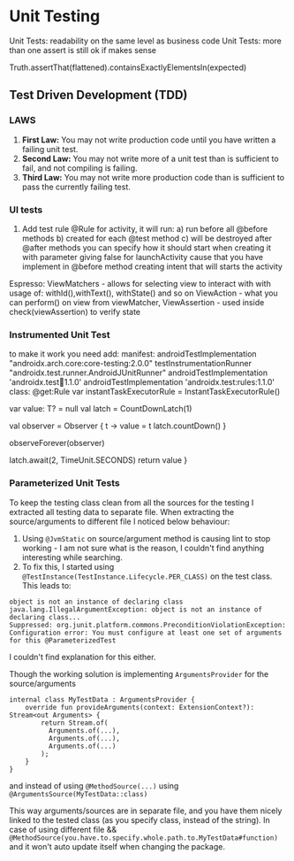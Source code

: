 # Unit Testing

Unit Tests: readability on the same level as business code
Unit Tests: more than one assert is still ok if makes sense

Truth.assertThat(flattened).containsExactlyElementsIn(expected)

## Test Driven Development (TDD)

### LAWS

1. **First Law:** You may not write production code until you have written a failing unit test.
1. **Second Law:** You may not write more of a unit test than is sufficient to fail, and not compiling is failing.
1. **Third Law:** You may not write more production code than is sufficient to pass the currently failing test.

### UI tests

1. Add test rule @Rule for activity, it will run:
   a) run before all @before methods
   b) created for each @test method
   c) will be destroyed after @after methods
   you can specify how it should start when creating it with parameter giving false for launchActivity cause that you
   have implement in @before method creating intent that will starts the activity

Espresso:
ViewMatchers - allows for selecting view to interact with with usage of: withId(),withText(), withState() and so on
ViewAction - what you can perform() on view from viewMatcher,
ViewAssertion - used inside check(viewAssertion) to verify state

### Instrumented Unit Test

to make it work you need add:
manifest:
androidTestImplementation "androidx.arch.core:core-testing:2.0.0"
testInstrumentationRunner "androidx.test.runner.AndroidJUnitRunner"
androidTestImplementation 'androidx.test:runner:1.1.0'
androidTestImplementation 'androidx.test:rules:1.1.0'
class:     @get:Rule
var instantTaskExecutorRule = InstantTaskExecutorRule()

var value: T? = null
val latch = CountDownLatch(1)

val observer = Observer<T> { t ->
value = t
latch.countDown()
}

observeForever(observer)

latch.await(2, TimeUnit.SECONDS)
return value
}

### Parameterized Unit Tests

To keep the testing class clean from all the sources for the testing I extracted all testing data to separate file.
When extracting the source/arguments to different file I noticed below behaviour:

1. Using `@JvmStatic` on source/argument method is causing lint to stop working - I am not sure what is the reason, I couldn't find anything interesting while searching. 
2. To fix this, I started using `@TestInstance(TestInstance.Lifecycle.PER_CLASS)` on the test class. This leads to:
```
object is not an instance of declaring class java.lang.IllegalArgumentException: object is not an instance of declaring class...
Suppressed: org.junit.platform.commons.PreconditionViolationException: Configuration error: You must configure at least one set of arguments for this @ParameterizedTest
```
I couldn't find explanation for this either. 

Though the working solution is implementing `ArgumentsProvider` for the source/arguments 
```
internal class MyTestData : ArgumentsProvider {
    override fun provideArguments(context: ExtensionContext?): Stream<out Arguments> {
        return Stream.of(
          Arguments.of(...), 
          Arguments.of(...), 
          Arguments.of(...) 
        );
    }
}
```
and instead of using `@MethodSource(...)` using `@ArgumentsSource(MyTestData::class)`

This way arguments/sources are in separate file, and you have them nicely linked to the tested class (as you specify class, instead of the string).
In case of using different file && `@MethodSource(you.have.to.specify.whole.path.to.MyTestData#function)` and it won't auto update itself when changing the package.
